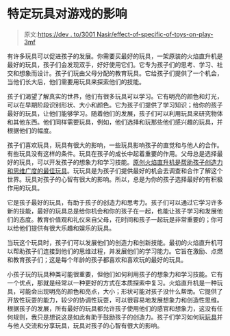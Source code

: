 # 特定玩具对游戏的影响

> 原文:[https://dev . to/3001 Nasir/effect-of-specific-of-toys-on-play-3mf](https://dev.to/3001mnasir/effect-of-specific-toys-on-play-3mf)

有许多玩具可以促进孩子的发展。你需要买最好的玩具，一架原装的火焰直升机是最好的玩具，孩子们会发现双手，好好使用它们。它专为孩子们的思考、学习、社交和想象而设计。孩子们玩由父母分配的教育玩具。它给孩子们提供了一个机会，当他们长大后，他们需要用玩具来探索他们的技能。

孩子们渴望了解真实的世界，他们有很多玩具可以学习。它有明亮的颜色和灯光，可以在早期阶段识别形状、大小和颜色。它为孩子们提供了学习知识；给你的孩子最好的玩具，让他们能够学习。随着他们的发展，孩子们可以利用玩具来研究物体和其他东西。他们同样需要玩具，例如，他们选择和玩那些他们感兴趣的玩具，并根据他们的幅度。

孩子们喜欢玩具，玩具有很大的影响，一些玩具影响孩子的直觉和与他人的合作。有些玩具没有这样的条件。玩具在孩子的成长中起着重要的作用。父母总是选择最好的玩具，可以开发孩子的想象力和学习技能。[原创火焰直升机是帮助孩子创造力和思维广度的最佳玩具](https://www.whistlecopter.info/)。玩玩具是为孩子们提供最好的机会去调查和合作了解这个世界。玩具对孩子的心智有很大的影响。所以，总是为你的孩子选择最好的有积极作用的玩具。

它是孩子最好的玩具，有助于孩子的创造力和思考力。孩子们可以通过它学习许多新的技能，最好的玩具总是给你机会和你的孩子在一起，也能让孩子学习和发展他们的态度。教育价值观和礼仪来自父母，花时间和孩子一起玩是非常重要的；你可以给他们提供有很大乐趣和娱乐的玩具。

当玩这个玩具时，孩子们可以发展他们的创造力和创新技能。最初的火焰直升机可以帮助孩子们连接到他们的思维过程，并发展他们的学习能力。它旨在激励、点燃和教育孩子们；这是每个年龄的孩子都喜欢和喜欢玩的最好的玩具。

小孩子玩的玩具种类可能很重要，但他们如何利用孩子的想象力和学习技能。它有一个优点，那就是经常以一种更好的方式在本质探索中复习。火焰直升机是一种玩具，可能会出现明亮的颜色和亮点，大小；形状可能对孩子没什么帮助。它提供了开放性玩耍的能力，较少的协调性玩耍，可以很容易地发展想象力和创造性思维。根据孩子的发展，所有最好的玩具都允许孩子使用他们的感官和想象力，这没有任何规则，我只是想说这是如此有助于鼓励孩子的创造力。孩子们学习如何玩[玩具](https://www.whistlecopter.info/)并与他人交流和分享玩具，玩具对孩子的心智有很大的影响。